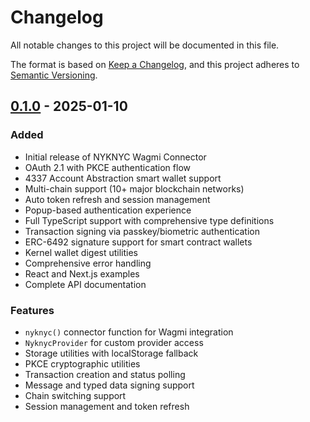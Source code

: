 # Changelog

All notable changes to this project will be documented in this file.

The format is based on [Keep a Changelog](https://keepachangelog.com/en/1.0.0/),
and this project adheres to [Semantic Versioning](https://semver.org/spec/v2.0.0.html).

## [0.1.0] - 2025-01-10

### Added
- Initial release of NYKNYC Wagmi Connector
- OAuth 2.1 with PKCE authentication flow
- 4337 Account Abstraction smart wallet support
- Multi-chain support (10+ major blockchain networks)
- Auto token refresh and session management
- Popup-based authentication experience
- Full TypeScript support with comprehensive type definitions
- Transaction signing via passkey/biometric authentication
- ERC-6492 signature support for smart contract wallets
- Kernel wallet digest utilities
- Comprehensive error handling
- React and Next.js examples
- Complete API documentation

### Features
- `nyknyc()` connector function for Wagmi integration
- `NyknycProvider` for custom provider access
- Storage utilities with localStorage fallback
- PKCE cryptographic utilities
- Transaction creation and status polling
- Message and typed data signing support
- Chain switching support
- Session management and token refresh

[0.1.0]: https://github.com/nyknyc/wagmi-connector/releases/tag/v0.1.0
